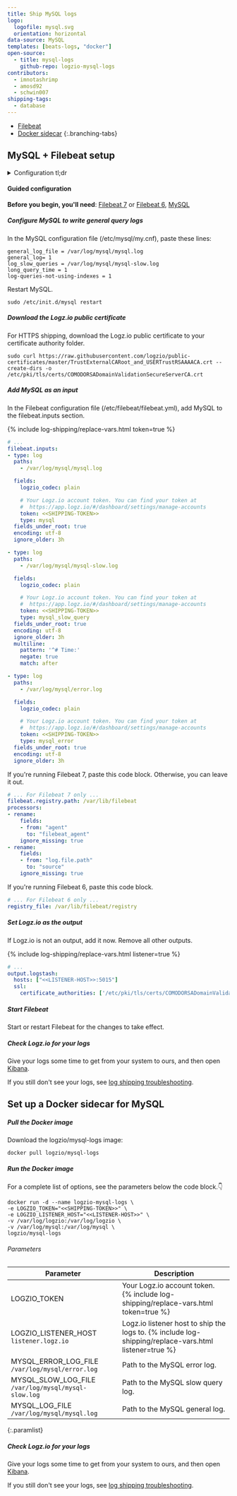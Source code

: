 ```yaml
---
title: Ship MySQL logs
logo:
  logofile: mysql.svg
  orientation: horizontal
data-source: MySQL
templates: [beats-logs, "docker"]
open-source:
  - title: mysql-logs
    github-repo: logzio-mysql-logs
contributors:
  - imnotashrimp
  - amosd92
  - schwin007
shipping-tags:
  - database
---
```


<!-- tabContainer:start -->
<div class="branching-container">

* [Filebeat](#filebeat-config)
* [Docker sidecar](#docker-sidecar-config)
{:.branching-tabs}

<!-- tab:start -->
<div id="filebeat-config">

## MySQL + Filebeat setup

<details>

<summary>
Configuration tl;dr
</summary>

| Item | Description |
|---|---|
| Files | [Sample configuration](https://raw.githubusercontent.com/logzio/logz-docs/master/shipping-config-samples/logz-filebeat-config.yml) <br> [Logz.io public certificate](https://raw.githubusercontent.com/logzio/public-certificates/master/TrustExternalCARoot_and_USERTrustRSAAAACA.crt) |
| Listener | Port 5015. For help finding your region's listener host, see [Account region]({{site.baseurl}}/user-guide/accounts/account-region.html). |
| Default log locations | General query log: `/var/log/mysql/mysql.log` <br> Slow query log: `/var/log/mysql/mysql-slow.log` <br> Error log: `/var/log/mysql/error.log` |
| Log type _(for preconfigured parsing)_ | General query log: `mysql` <br> Slow query log: `mysql_slow_query` <br> Error log: `mysql_error` |
{:.paramlist
}
</details>

#### Guided configuration

**Before you begin, you'll need**:
[Filebeat 7](https://www.elastic.co/guide/en/beats/filebeat/current/filebeat-installation.html) or
[Filebeat 6](https://www.elastic.co/guide/en/beats/filebeat/6.7/filebeat-installation.html),
[MySQL](https://dev.mysql.com/downloads/)

<div class="tasklist">

##### Configure MySQL to write general query logs

In the MySQL configuration file (/etc/mysql/my.cnf),
paste these lines:

```
general_log_file = /var/log/mysql/mysql.log
general_log= 1
log_slow_queries = /var/log/mysql/mysql-slow.log
long_query_time = 1
log-queries-not-using-indexes = 1
```

Restart MySQL.

```shell
sudo /etc/init.d/mysql restart
```

##### Download the Logz.io public certificate

For HTTPS shipping, download the Logz.io public certificate to your certificate authority folder.

```shell
sudo curl https://raw.githubusercontent.com/logzio/public-certificates/master/TrustExternalCARoot_and_USERTrustRSAAAACA.crt --create-dirs -o /etc/pki/tls/certs/COMODORSADomainValidationSecureServerCA.crt
```

##### Add MySQL as an input

In the Filebeat configuration file (/etc/filebeat/filebeat.yml), add MySQL to the filebeat.inputs section.

{% include log-shipping/replace-vars.html token=true %}

```yaml
# ...
filebeat.inputs:
- type: log
  paths:
    - /var/log/mysql/mysql.log

  fields:
    logzio_codec: plain

    # Your Logz.io account token. You can find your token at
    #  https://app.logz.io/#/dashboard/settings/manage-accounts
    token: <<SHIPPING-TOKEN>>
    type: mysql
  fields_under_root: true
  encoding: utf-8
  ignore_older: 3h

- type: log
  paths:
    - /var/log/mysql/mysql-slow.log

  fields:
    logzio_codec: plain

    # Your Logz.io account token. You can find your token at
    #  https://app.logz.io/#/dashboard/settings/manage-accounts
    token: <<SHIPPING-TOKEN>>
    type: mysql_slow_query
  fields_under_root: true
  encoding: utf-8
  ignore_older: 3h
  multiline:
    pattern: '^# Time:'
    negate: true
    match: after

- type: log
  paths:
    - /var/log/mysql/error.log

  fields:
    logzio_codec: plain

    # Your Logz.io account token. You can find your token at
    #  https://app.logz.io/#/dashboard/settings/manage-accounts
    token: <<SHIPPING-TOKEN>>
    type: mysql_error
  fields_under_root: true
  encoding: utf-8
  ignore_older: 3h
  ```

If you're running Filebeat 7, paste this code block.
Otherwise, you can leave it out.

```yaml
# ... For Filebeat 7 only ...
filebeat.registry.path: /var/lib/filebeat
processors:
- rename:
    fields:
    - from: "agent"
      to: "filebeat_agent"
    ignore_missing: true
- rename:
    fields:
    - from: "log.file.path"
      to: "source"
    ignore_missing: true
```

If you're running Filebeat 6, paste this code block.

```yaml
# ... For Filebeat 6 only ...
registry_file: /var/lib/filebeat/registry
```

##### Set Logz.io as the output

If Logz.io is not an output, add it now.
Remove all other outputs.

{% include log-shipping/replace-vars.html listener=true %}

```yaml
# ...
output.logstash:
  hosts: ["<<LISTENER-HOST>>:5015"]
  ssl:
    certificate_authorities: ['/etc/pki/tls/certs/COMODORSADomainValidationSecureServerCA.crt']
```

##### Start Filebeat

Start or restart Filebeat for the changes to take effect.

##### Check Logz.io for your logs

Give your logs some time to get from your system to ours, and then open [Kibana](https://app.logz.io/#/dashboard/kibana).

If you still don't see your logs, see [log shipping troubleshooting]({{site.baseurl}}/user-guide/log-shipping/log-shipping-troubleshooting.html).

</div>

</div>
<!-- tab:end -->

<!-- tab:start -->
<div id="docker-sidecar-config">

## Set up a Docker sidecar for MySQL

<div class="tasklist">

##### Pull the Docker image

Download the logzio/mysql-logs image:

```shell
docker pull logzio/mysql-logs
```

##### Run the Docker image

For a complete list of options, see the parameters below the code block.👇

```shell
docker run -d --name logzio-mysql-logs \
-e LOGZIO_TOKEN="<<SHIPPING-TOKEN>>" \
-e LOGZIO_LISTENER_HOST="<<LISTENER-HOST>>" \
-v /var/log/logzio:/var/log/logzio \
-v /var/log/mysql:/var/log/mysql \
logzio/mysql-logs
```

###### Parameters

| Parameter | Description |
|---|---|
| LOGZIO_TOKEN <span class="required-param"></span> | Your Logz.io account token. {% include log-shipping/replace-vars.html token=true %} <!-- logzio-inject:account-token --> |
| LOGZIO_LISTENER_HOST <span class="default-param">`listener.logz.io`</span> | Logz.io listener host to ship the logs to. {% include log-shipping/replace-vars.html listener=true %} |
| MYSQL_ERROR_LOG_FILE <span class="default-param">`/var/log/mysql/error.log`</span> | Path to the MySQL error log. |
| MYSQL_SLOW_LOG_FILE <span class="default-param">`/var/log/mysql/mysql-slow.log`</span> | Path to the MySQL slow query log. |
| MYSQL_LOG_FILE <span class="default-param">`/var/log/mysql/mysql.log`</span> | Path to the MySQL general log. |
{:.paramlist}

##### Check Logz.io for your logs

Give your logs some time to get from your system to ours, and then open [Kibana](https://app.logz.io/#/dashboard/kibana).

If you still don't see your logs, see [log shipping troubleshooting]({{site.baseurl}}/user-guide/log-shipping/log-shipping-troubleshooting.html).

</div>

</div>
<!-- tab:end -->

</div>
<!-- tabContainer:end -->
